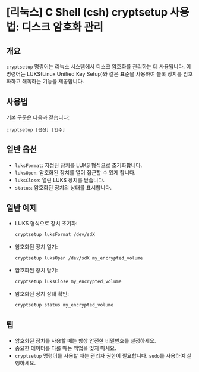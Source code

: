 # [리눅스] C Shell (csh) cryptsetup 사용법: 디스크 암호화 관리

## 개요
`cryptsetup` 명령어는 리눅스 시스템에서 디스크 암호화를 관리하는 데 사용됩니다. 이 명령어는 LUKS(Linux Unified Key Setup)와 같은 표준을 사용하여 블록 장치를 암호화하고 해독하는 기능을 제공합니다.

## 사용법
기본 구문은 다음과 같습니다:
```
cryptsetup [옵션] [인수]
```

## 일반 옵션
- `luksFormat`: 지정된 장치를 LUKS 형식으로 초기화합니다.
- `luksOpen`: 암호화된 장치를 열어 접근할 수 있게 합니다.
- `luksClose`: 열린 LUKS 장치를 닫습니다.
- `status`: 암호화된 장치의 상태를 표시합니다.

## 일반 예제
- LUKS 형식으로 장치 초기화:
  ```bash
  cryptsetup luksFormat /dev/sdX
  ```

- 암호화된 장치 열기:
  ```bash
  cryptsetup luksOpen /dev/sdX my_encrypted_volume
  ```

- 암호화된 장치 닫기:
  ```bash
  cryptsetup luksClose my_encrypted_volume
  ```

- 암호화된 장치 상태 확인:
  ```bash
  cryptsetup status my_encrypted_volume
  ```

## 팁
- 암호화된 장치를 사용할 때는 항상 안전한 비밀번호를 설정하세요.
- 중요한 데이터를 다룰 때는 백업을 잊지 마세요.
- `cryptsetup` 명령어를 사용할 때는 관리자 권한이 필요합니다. `sudo`를 사용하여 실행하세요.